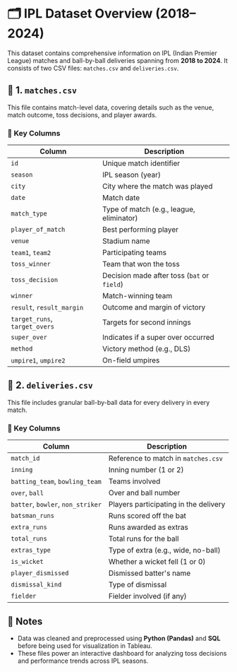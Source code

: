 # 🗂️ IPL Dataset Overview (2018–2024)

This dataset contains comprehensive information on IPL (Indian Premier League) matches and ball-by-ball deliveries spanning from **2018 to 2024**. It consists of two CSV files: `matches.csv` and `deliveries.csv`.


## 📁 1. `matches.csv`

This file contains match-level data, covering details such as the venue, match outcome, toss decisions, and player awards.

### 🔑 Key Columns

| Column | Description |
|--------|-------------|
| `id` | Unique match identifier |
| `season` | IPL season (year) |
| `city` | City where the match was played |
| `date` | Match date |
| `match_type` | Type of match (e.g., league, eliminator) |
| `player_of_match` | Best performing player |
| `venue` | Stadium name |
| `team1`, `team2` | Participating teams |
| `toss_winner` | Team that won the toss |
| `toss_decision` | Decision made after toss (`bat` or `field`) |
| `winner` | Match-winning team |
| `result`, `result_margin` | Outcome and margin of victory |
| `target_runs`, `target_overs` | Targets for second innings |
| `super_over` | Indicates if a super over occurred |
| `method` | Victory method (e.g., DLS) |
| `umpire1`, `umpire2` | On-field umpires |


## 📁 2. `deliveries.csv`

This file includes granular ball-by-ball data for every delivery in every match.

### 🔑 Key Columns

| Column | Description |
|--------|-------------|
| `match_id` | Reference to match in `matches.csv` |
| `inning` | Inning number (1 or 2) |
| `batting_team`, `bowling_team` | Teams involved |
| `over`, `ball` | Over and ball number |
| `batter`, `bowler`, `non_striker` | Players participating in the delivery |
| `batsman_runs` | Runs scored off the bat |
| `extra_runs` | Runs awarded as extras |
| `total_runs` | Total runs for the ball |
| `extras_type` | Type of extra (e.g., wide, no-ball) |
| `is_wicket` | Whether a wicket fell (1 or 0) |
| `player_dismissed` | Dismissed batter's name |
| `dismissal_kind` | Type of dismissal |
| `fielder` | Fielder involved (if any) |


## 📌 Notes

- Data was cleaned and preprocessed using **Python (Pandas)** and **SQL** before being used for visualization in Tableau.
- These files power an interactive dashboard for analyzing toss decisions and performance trends across IPL seasons.
